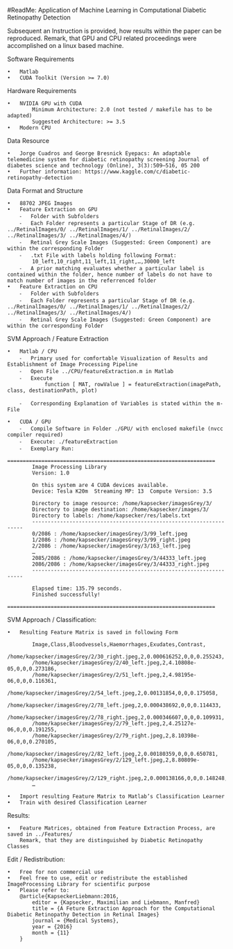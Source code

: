 #ReadMe: Application of Machine Learning in Computational Diabetic Retinopathy Detection

Subsequent an Instruction is provided, how results within the paper can be reproduced.
Remark, that GPU and CPU related proceedings were accomplished on a linux based machine.

Software Requirements

	•	Matlab
	•	CUDA Toolkit (Version >= 7.0)

Hardware Requirements

	•	NVIDIA GPU with CUDA
        	Minimum Architecture: 2.0 (not tested / makefile has to be adapted)
        	Suggested Architecture: >= 3.5
	•	Modern CPU

Data Resource

	•	Jorge Cuadros and George Bresnick Eyepacs: An adaptable telemedicine system for diabetic retinopathy screening Journal of diabetes science and technology (Online), 3(3):509–516, 05 200
	•	Further information: https://www.kaggle.com/c/diabetic-retinopathy-detection

Data Format and Structure

	•	88702 JPEG Images
	•	Feature Extraction on GPU
		⁃	Folder with Subfolders
		⁃	Each Folder represents a particular Stage of DR (e.g. ../RetinalImages/0/ ../RetinalImages/1/ ../RetinalImages/2/ ../RetinalImages/3/ ../RetinalImages/4/)
		⁃	Retinal Grey Scale Images (Suggested: Green Component) are within the corresponding Folder 
		⁃	.txt File with labels holding following Format:
			10_left,10_right,11_left,11_right,…,30000_left
		⁃	A prior matching evaluates whether a particular label is contained within the folder, hence number of labels do not have to match number of images in the referrenced folder
	•	Feature Extraction on CPU
		⁃	Folder with Subfolders
		⁃	Each Folder represents a particular Stage of DR (e.g. ../RetinalImages/0/ ../RetinalImages/1/ ../RetinalImages/2/ ../RetinalImages/3/ ../RetinalImages/4/)
		⁃	Retinal Grey Scale Images (Suggested: Green Component) are within the corresponding Folder 

SVM Approach / Feature Extraction

	•	Matlab / CPU
		⁃	Primary used for comfortable Visualization of Results and Establishment of Image Processing Pipeline
		⁃	Open File ../CPU/featureExtraction.m in Matlab
		⁃	Execute
				function [ MAT, rowValue ] = featureExtraction(imagePath, class, destinationPath, plot)

		⁃	Corresponding Explanation of Variables is stated within the m-File

	•	CUDA / GPU
		⁃	Compile Software in Folder ./GPU/ with enclosed makefile (nvcc compiler required)
		⁃	Execute: ./featureExtraction
		⁃	Exemplary Run:
			===================================================================
			Image Processing Library
			Version: 1.0
		
			On this system are 4 CUDA devices available.
			Device: Tesla K20m  Streaming MP: 13  Compute Version: 3.5
		
			Directory to image resource: /home/kapsecker/imagesGrey/3/
			Directory to image destination: /home/kapsecker/images/3/
			Directory to labels: /home/kapsecker/res/labels.txt
			-------------------------------------------------------------------
			0/2086 : /home/kapsecker/imagesGrey/3/99_left.jpeg
			1/2086 : /home/kapsecker/imagesGrey/3/99_right.jpeg
			2/2086 : /home/kapsecker/imagesGrey/3/163_left.jpeg
			…
			2085/2086 : /home/kapsecker/imagesGrey/3/44333_left.jpeg
			2086/2086 : /home/kapsecker/imagesGrey/3/44333_right.jpeg
			-------------------------------------------------------------------

			Elapsed time: 135.79 seconds.
			Finished successfully!
			===================================================================

SVM Approach / Classification:

	•	Resulting Feature Matrix is saved in following Form

			Image,Class,Bloodvessels,Haemorrhages,Exudates,Contrast,
			/home/kapsecker/imagesGrey/2/30_right.jpeg,2,0.000616252,0,0,0.255243,
			/home/kapsecker/imagesGrey/2/40_left.jpeg,2,4.10808e-05,0,0,0.273186,
			/home/kapsecker/imagesGrey/2/51_left.jpeg,2,4.98195e-06,0,0,0.116361,
			/home/kapsecker/imagesGrey/2/54_left.jpeg,2,0.00131854,0,0,0.175058,
			/home/kapsecker/imagesGrey/2/78_left.jpeg,2,0.000438692,0,0,0.114433,
			/home/kapsecker/imagesGrey/2/78_right.jpeg,2,0.000346607,0,0,0.109931,
			/home/kapsecker/imagesGrey/2/79_left.jpeg,2,4.25127e-06,0,0,0.191255,
			/home/kapsecker/imagesGrey/2/79_right.jpeg,2,8.10398e-06,0,0,0.270105,
			/home/kapsecker/imagesGrey/2/82_left.jpeg,2,0.00180359,0,0,0.650781,
			/home/kapsecker/imagesGrey/2/129_left.jpeg,2,8.80809e-05,0,0,0.135238,
			/home/kapsecker/imagesGrey/2/129_right.jpeg,2,0.000138166,0,0,0.148248,
			…

	•	Import resulting Feature Matrix to Matlab’s Classification Learner
	•	Train with desired Classification Learner

Results:

	•	Feature Matrices, obtained from Feature Extraction Process, are saved in ../Features/
		Remark, that they are distinguished by Diabetic Retinopathy Classes

Edit / Redistribution:

	•	Free for non commercial use
	•	Feel free to use, edit or redistribute the established ImageProcessing Library for scientific purpose
	•	Please refer to:
		@article{KapseckerLiebmann:2016,
			editor = {Kapsecker, Maximilian and Liebmann, Manfred}
			title = {A Feture Extraction Approach for the Computational Diabetic Retinopathy Detection in Retinal Images}
			journal = {Medical Systems},
			year = {2016}
			month = {11}
		}
